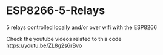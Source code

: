 # ESP8266-5-Relays

5 relays controlled locally and/or over wifi with the ESP8266 

Check the youtube videos related to this code https://youtu.be/ZL8g2s6rBvo
